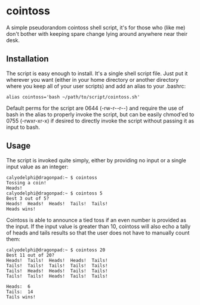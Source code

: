# cointoss
A simple pseudorandom cointoss shell script, it's for those who (like me) don't bother with keeping spare change lying around anywhere near their desk.

## Installation
The script is easy enough to install. It's a single shell script file. Just put it wherever you want (either in your home directory or another directory where you keep all of your user scripts) and add an alias to your .bashrc:
```
alias cointoss='bash ~/path/to/script/cointoss.sh'
```
Default perms for the script are 0644 (-rw-r--r--) and require the use of bash in the alias to properly invoke the script, but can be easily chmod'ed to 0755 (-rwxr-xr-x) if desired to directly invoke the script without passing it as input to bash.

## Usage
The script is invoked quite simply, either by providing no input or a single input value as an integer:
```
calyodelphi@dragonpad:~ $ cointoss
Tossing a coin!
Heads!	
calyodelphi@dragonpad:~ $ cointoss 5
Best 3 out of 5?
Heads!	Heads!	Heads!	Tails!	Tails!	
Heads wins!
```

Cointoss is able to announce a tied toss if an even number is provided as the input. If the input value is greater than 10, cointoss will also echo a tally of heads and tails results so that the user does not have to manually count them:
```
calyodelphi@dragonpad:~ $ cointoss 20
Best 11 out of 20?
Heads!	Tails!	Heads!	Heads!	Tails!	
Tails!	Tails!	Tails!	Tails!	Tails!	
Tails!	Heads!	Heads!	Tails!	Tails!	
Tails!	Tails!	Heads!	Tails!	Tails!	

Heads:	6
Tails:	14
Tails wins!
```

